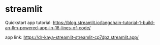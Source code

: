 # streamlit
Quickstart app tutorial: https://blog.streamlit.io/langchain-tutorial-1-build-an-llm-powered-app-in-18-lines-of-code/

app link: https://dr-kaya-streamlit-streamlit-cp7dpz.streamlit.app/

